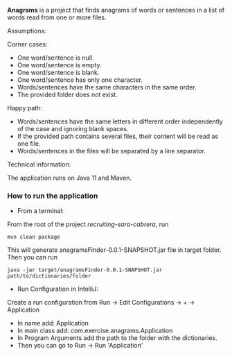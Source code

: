 **Anagrams** is a project that finds anagrams of words or sentences in a list of words
read from one or more files.

Assumptions:

Corner cases:

* One word/sentence is null.
* One word/sentence is empty.
* One word/sentence is blank.
* One word/sentence has only one character.
* Words/sentences have the same characters in the same order.
* The provided folder does not exist.

Happy path:

* Words/sentences have the same letters in different order independently of the case
  and ignoring blank spaces.
* If the provided path contains several files, their content will be read as one file.
* Words/sentences in the files will be separated by a line separator.


Technical information:

The application runs on Java 11 and Maven.

### How to run the application

* From a terminal:

From the root of the project *recruiting-sara-cabrera*, run
  ```
  mvn clean package
  ```
  This will generate anagramsFinder-0.0.1-SNAPSHOT.jar file in target folder.
  Then you can run
  ```
  java -jar target/anagramsFinder-0.0.1-SNAPSHOT.jar path/to/dictionaries/folder
  ```
* Run Configuration in IntelliJ: 

Create a run configuration from Run -> Edit Configurations -> + -> Application

  * In name add: Application  
  * In main class add: com.exercise.anagrams.Application
  * In Program Arguments add the path to the folder with the dictionaries.
  * Then you can go to Run -> Run 'Application'